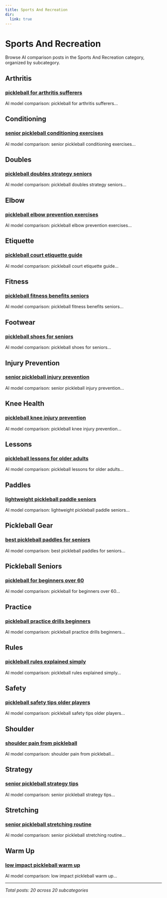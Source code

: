 ```yaml
---
title: Sports And Recreation
dir:
  link: true
---
```


# Sports And Recreation

Browse AI comparison posts in the Sports And Recreation category, organized by subcategory.

## Arthritis

### [pickleball for arthritis sufferers](arthritis/gemini-vs-grok-vs-mistral-arthritis-8544.md)

AI model comparison: pickleball for arthritis sufferers...

## Conditioning

### [senior pickleball conditioning exercises](conditioning/gemini-vs-grok-vs-mistral-conditioning-3473.md)

AI model comparison: senior pickleball conditioning exercises...

## Doubles

### [pickleball doubles strategy seniors](doubles/chatgpt-vs-claude-vs-mistral-doubles-5843.md)

AI model comparison: pickleball doubles strategy seniors...

## Elbow

### [pickleball elbow prevention exercises](elbow/deepseek-vs-gemini-vs-mistral-elbow-9965.md)

AI model comparison: pickleball elbow prevention exercises...

## Etiquette

### [pickleball court etiquette guide](etiquette/chatgpt-vs-claude-vs-gemini-etiquette-9829.md)

AI model comparison: pickleball court etiquette guide...

## Fitness

### [pickleball fitness benefits seniors](fitness/chatgpt-vs-deepseek-vs-mistral-fitness-7965.md)

AI model comparison: pickleball fitness benefits seniors...

## Footwear

### [pickleball shoes for seniors](footwear/chatgpt-vs-deepseek-vs-mistral-footwear-4270.md)

AI model comparison: pickleball shoes for seniors...

## Injury Prevention

### [senior pickleball injury prevention](injury-prevention/deepseek-vs-grok-vs-mistral-injury-prevention-3362.md)

AI model comparison: senior pickleball injury prevention...

## Knee Health

### [pickleball knee injury prevention](knee-health/chatgpt-vs-claude-vs-mistral-knee-health-6561.md)

AI model comparison: pickleball knee injury prevention...

## Lessons

### [pickleball lessons for older adults](lessons/chatgpt-vs-deepseek-vs-mistral-lessons-8270.md)

AI model comparison: pickleball lessons for older adults...

## Paddles

### [lightweight pickleball paddle seniors](paddles/chatgpt-vs-deepseek-vs-grok-paddles-9817.md)

AI model comparison: lightweight pickleball paddle seniors...

## Pickleball Gear

### [best pickleball paddles for seniors](pickleball-gear/chatgpt-vs-deepseek-vs-mistral-pickleball-gear-7935.md)

AI model comparison: best pickleball paddles for seniors...

## Pickleball Seniors

### [pickleball for beginners over 60](pickleball-seniors/chatgpt-vs-grok-vs-mistral-pickleball-seniors-7025.md)

AI model comparison: pickleball for beginners over 60...

## Practice

### [pickleball practice drills beginners](practice/chatgpt-vs-deepseek-vs-mistral-practice-9497.md)

AI model comparison: pickleball practice drills beginners...

## Rules

### [pickleball rules explained simply](rules/chatgpt-vs-gemini-vs-grok-rules-8659.md)

AI model comparison: pickleball rules explained simply...

## Safety

### [pickleball safety tips older players](safety/chatgpt-vs-deepseek-vs-grok-safety-9478.md)

AI model comparison: pickleball safety tips older players...

## Shoulder

### [shoulder pain from pickleball](shoulder/deepseek-vs-gemini-vs-mistral-shoulder-2768.md)

AI model comparison: shoulder pain from pickleball...

## Strategy

### [senior pickleball strategy tips](strategy/chatgpt-vs-gemini-vs-grok-strategy-5506.md)

AI model comparison: senior pickleball strategy tips...

## Stretching

### [senior pickleball stretching routine](stretching/chatgpt-vs-deepseek-vs-mistral-stretching-3942.md)

AI model comparison: senior pickleball stretching routine...

## Warm Up

### [low impact pickleball warm up](warm-up/gemini-vs-grok-vs-mistral-warm-up-8370.md)

AI model comparison: low impact pickleball warm up...

---

*Total posts: 20 across 20 subcategories*
